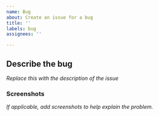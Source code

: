 ```yaml
---
name: Bug
about: Create an issue for a bug
title: ''
labels: bug
assignees: ''

---
```


## Describe the bug

_Replace this with the description of the issue_

### Screenshots

_If applicable, add screenshots to help explain the problem._
